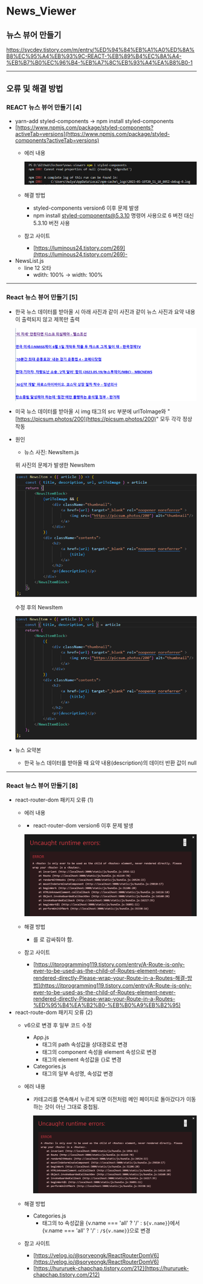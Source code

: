 # News_Viewer
## 뉴스 뷰어 만들기

https://sycdev.tistory.com/m/entry/%ED%94%84%EB%A1%A0%ED%8A%B8%EC%95%A4%EB%93%9C-REACT-%EB%89%B4%EC%8A%A4-%EB%B7%B0%EC%96%B4-%EB%A7%8C%EB%93%A4%EA%B8%B0-1

----------------------------------------------------------------------------------------------------------------------------------------------------------------------------

## 오류 및 해결 방법
### REACT 뉴스 뷰어 만들기 [4]

- yarn-add styled-components → npm install styled-components
- [https://www.npmjs.com/package/styled-components?activeTab=versions](https://www.npmjs.com/package/styled-components?activeTab=versions)
    - 에러 내용
        
        ![04 에러](Error_img/04_Error.png)
        
    - 해결 방법
        - styled-components version6 이후 문제 발생
        - npm install styled-components@5.3.10 명령어 사용으로 6 버전 대신 5.3.10 버전 사용
    - 참고 사이트
        - [https://luminous24.tistory.com/269](https://luminous24.tistory.com/269)- 
- NewsList.js
    - line 12 오타
        - wdith: 100% → width: 100%

----------------------------------------------------------------------------------------------------------------------------------------------------------------------------

### React 뉴스 뷰어 만들기 [5]
- 한국 뉴스 데이터를 받아올 시
아래 사진과 같이 사진과 같이 뉴스 사진과 요약 내용이 출력되지 않고 제목만 출력
    
    ![05 에러 00](Error_img/05_Error_00.png)
    
- 미국 뉴스 데이터를 받아올 시
img 태그의 src 부분에 urlToImage와 "[https://picsum.photos/200](https://picsum.photos/200)" 모두 각각 정상 작동
- 원인
    - 뉴스 사진: NewsItem.js
    
    
    위 사진의 문제가 발생한 NewsItem
    
    ![05 에러 01](Error_img/05_Error_01.png)
    
    수정 후의 NewsItem
    
    ![05 에러 02](Error_img/05_Error_02.png)
    
- 뉴스 요약본
    - 한국 뉴스 데이터를 받아올 때 요약 내용(description)의 데이터 반환 값이 null

----------------------------------------------------------------------------------------------------------------------------------------------------------------------------

### React 뉴스 뷰어 만들기 [8]
- react-router-dom 패키지 오류 (1)
    - 에러 내용
    - 
        - react-router-dom version6 이후 문제 발생
        
        ![08 에러 01](Error_img/08_Error_01.png)
        
    - 해결 방법
        - <Route />를 <Routes />로 감싸줘야 함.
    - 참고 사이트
        - [https://itprogramming119.tistory.com/entry/A-Route-is-only-ever-to-be-used-as-the-child-of-Routes-element-never-rendered-directly-Please-wrap-your-Route-in-a-Routes-해결-방법](https://itprogramming119.tistory.com/entry/A-Route-is-only-ever-to-be-used-as-the-child-of-Routes-element-never-rendered-directly-Please-wrap-your-Route-in-a-Routes-%ED%95%B4%EA%B2%B0-%EB%B0%A9%EB%B2%95)
- react-route-dom 패키지 오류 (2)
    - v6으로 변경 후 일부 코드 수정
        - App.js
            - <Route> 태그의 path 속성값을 상대경로로 변경
            - <Route> 태그의 component 속성을 element 속성으로 변경
            - <Route> 태그의 element 속성값을 {<NewsPage />}로 변경
        - Categories.js
            - <Category> 태그의 일부 속성명, 속성값 변경
    - 에러 내용
        - 카테고리를 연속해서 누르게 되면 이전처럼 메인 페이지로 돌아갔다가 이동하는 것이 아닌 그대로 중첩됨.
            
            ![08 에러 02](Error_img/08_Error_01.png)
            
    - 해결 방법
        - Categories.js
            - <Category> 태그의  to 속성값을
            {v.name === 'all' ? '/' : `${v.name}`}에서
            {v.name === 'all' ? '/' : `/${v.name}`}으로 변경
    - 참고 사이트
        - [https://velog.io/@soryeongk/ReactRouterDomV6](https://velog.io/@soryeongk/ReactRouterDomV6)
        - [https://hururuek-chapchap.tistory.com/212](https://hururuek-chapchap.tistory.com/212)
